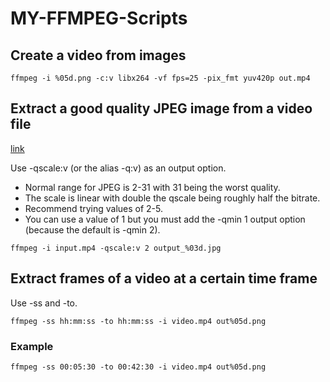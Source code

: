 # MY-FFMPEG-Scripts

## Create a video from images
```
ffmpeg -i %05d.png -c:v libx264 -vf fps=25 -pix_fmt yuv420p out.mp4
```

## Extract a good quality JPEG image from a video file

[link](https://stackoverflow.com/questions/10225403/how-can-i-extract-a-good-quality-jpeg-image-from-a-video-file-with-ffmpeg)

Use -qscale:v (or the alias -q:v) as an output option.

- Normal range for JPEG is 2-31 with 31 being the worst quality.
- The scale is linear with double the qscale being roughly half the bitrate.
- Recommend trying values of 2-5.
- You can use a value of 1 but you must add the -qmin 1 output option (because the default is -qmin 2).

```
ffmpeg -i input.mp4 -qscale:v 2 output_%03d.jpg
```

## Extract frames of a video at a certain time frame

Use -ss and -to.

```
ffmpeg -ss hh:mm:ss -to hh:mm:ss -i video.mp4 out%05d.png
```

### Example
```
ffmpeg -ss 00:05:30 -to 00:42:30 -i video.mp4 out%05d.png
```
